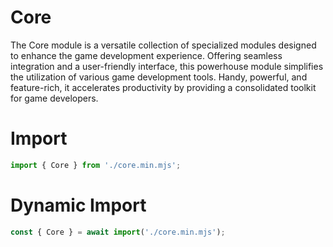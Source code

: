 # Core

The Core module is a versatile collection of specialized modules designed to enhance the game development experience. Offering seamless integration and a user-friendly interface, this powerhouse module simplifies the utilization of various game development tools. Handy, powerful, and feature-rich, it accelerates productivity by providing a consolidated toolkit for game developers.

# Import
```js
import { Core } from './core.min.mjs';
```

# Dynamic Import
```js
const { Core } = await import('./core.min.mjs');
```